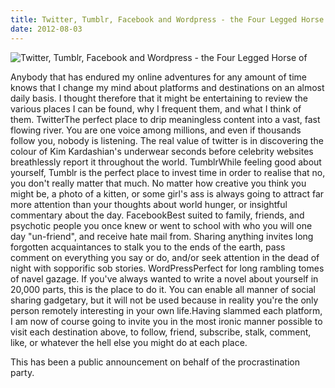 ```yaml
---
title: Twitter, Tumblr, Facebook and Wordpress - the Four Legged Horse of
date: 2012-08-03
---
```


![Twitter, Tumblr, Facebook and Wordpress - the Four Legged Horse of](https://source.unsplash.com/jpkvklXwt98/1600x900)


Anybody that has endured my online adventures for any amount of time knows that I change my mind about platforms and destinations on an almost daily basis. I thought therefore that it might be entertaining to review the various places I can be found, why I frequent them, and what I think of them. TwitterThe perfect place to drip meaningless content into a vast, fast flowing river. You are one voice among millions, and even if thousands follow you, nobody is listening. The real value of twitter is in discovering the colour of Kim Kardashian's underwear seconds before celebrity websites breathlessly report it throughout the world. TumblrWhile feeling good about yourself, Tumblr is the perfect place to invest time in order to realise that no, you don't really matter that much. No matter how creative you think you might be, a photo of a kitten, or some girl's ass is always going to attract far more attention than your thoughts about world hunger, or insightful commentary about the day. FacebookBest suited to family, friends, and psychotic people you once knew or went to school with who you will one day "un-friend", and receive hate mail from. Sharing anything invites long forgotten acquaintances to stalk you to the ends of the earth, pass comment on everything you say or do, and/or seek attention in the dead of night with sopporific sob stories. WordPressPerfect for long rambling tomes of navel gazage. If you've always wanted to write a novel about yourself in 20,000 parts, this is the place to do it. You can enable all manner of social sharing gadgetary, but it will not be used because in reality you're the only person remotely interesting in your own life.Having slammed each platform, I am now of course going to invite you in the most ironic manner possible to visit each destination above, to follow, friend, subscribe, stalk, comment, like, or whatever the hell else you might do at each place.

This has been a public announcement on behalf of the procrastination party.